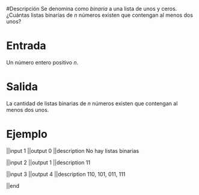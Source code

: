 #Descripción
Se denomina como *binaria* a una lista de unos y ceros. ¿Cuántas listas binarias de $n$ números existen que contengan al menos dos unos?

# Entrada

Un número entero positivo $n$.

# Salida

La cantidad de listas binarias de $n$ números existen que contengan al menos dos unos.

# Ejemplo
||input
1
||output
0
||description
No hay listas binarias

||input
2
||output
1
||description
11

||input
3
||output
4
||description
110, 101, 011, 111

||end

